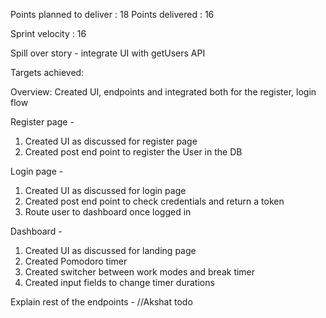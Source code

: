 Points planned to deliver : 18
Points delivered : 16

Sprint velocity : 16

Spill over story - integrate UI with getUsers API

Targets achieved: 

Overview: Created UI, endpoints and integrated both for the register, login flow

Register page - 
1. Created UI as discussed for register page
2. Created post end point to register the User in the DB

Login page - 
1. Created UI as discussed for login page
2. Created post end point to check credentials and return a token
3. Route user to dashboard once logged in

Dashboard - 
1. Created UI as discussed for landing page
2. Created Pomodoro timer
3. Created switcher between work modes and break timer
4. Created input fields to change timer durations

Explain rest of the endpoints - //Akshat todo

